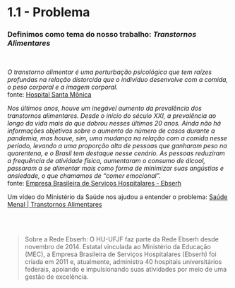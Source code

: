 # 1.1 - Problema
### Definimos como tema do nosso trabalho: *Transtornos Alimentares*
<br>

*O transtorno alimentar é uma perturbação psicológica que tem raízes profundas na relação distorcida que o indivíduo desenvolve com a comida, o peso corporal e a imagem corporal.* 
<br>fonte: [Hospital Santa Mônica](https://hospitalsantamonica.com.br/saude-mental/transtorno-alimentar/)

*Nos últimos anos, houve um inegável aumento da prevalência dos transtornos alimentares. Desde o início do século XXI, a prevalência ao longo da vida mais do que dobrou nesses últimos 20 anos. Ainda não há informações objetivas sobre o aumento do número de casos durante a pandemia, mas houve, sim, uma mudança na relação com a comida nesse período, levando a uma proporção alta de pessoas que ganharam peso na quarentena, e o Brasil tem destaque nesse cenário. As pessoas reduziram a frequência de atividade física, aumentaram o consumo de álcool, passaram a se alimentar mais como forma de minimizar suas angústias e ansiedade, o que chamamos de “comer emocional”.*
<br>fonte: [Empresa Brasileira de Serviços Hospitalares - Ebserh](https://www.gov.br/ebserh/pt-br/comunicacao/noticias/especialista-da-rede-ebserh-mec-explica-a-relacao-entre-saude-mental-e-transtornos-alimentares)

Um vídeo do Ministério da Saúde nos ajudou a entender o problema: [Saúde Menal | Transtornos Alimentares](https://www.youtube.com/watch?v=HANYTI0kRMQ)

<br><br>
>Sobre a Rede Ebserh:
O HU-UFJF faz parte da Rede Ebserh desde novembro de 2014. Estatal vinculada ao Ministério da Educação (MEC), a Empresa Brasileira de Serviços Hospitalares (Ebserh) foi criada em 2011 e, atualmente, administra 40 hospitais universitários federais, apoiando e impulsionando suas atividades por meio de uma gestão de excelência.
